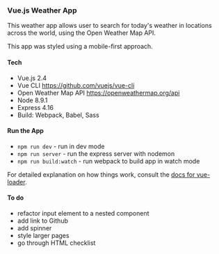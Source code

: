 ### Vue.js Weather App

This weather app allows user to search for today's weather in locations across the world, using the Open Weather Map API.

This app was styled using a mobile-first approach.

#### Tech
- Vue.js 2.4
- Vue CLI https://github.com/vuejs/vue-cli
- Open Weather Map API https://openweathermap.org/api
- Node 8.9.1
- Express 4.16
- Build: Webpack, Babel, Sass

#### Run the App
- `npm run dev` - run in dev mode
- `npm run server` - run the express server with nodemon
- `npm run build:watch` - run webpack to build app in watch mode

For detailed explanation on how things work, consult the [docs for vue-loader](http://vuejs.github.io/vue-loader).

#### To do
- refactor input element to a nested component
- add link to Github
- add spinner
- style larger pages
- go through HTML checklist

